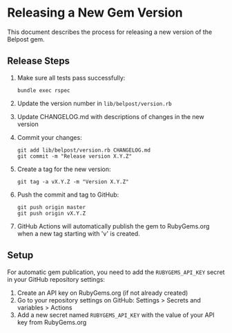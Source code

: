 # Releasing a New Gem Version

This document describes the process for releasing a new version of the Belpost gem.

## Release Steps

1. Make sure all tests pass successfully:
   ```
   bundle exec rspec
   ```

2. Update the version number in `lib/belpost/version.rb`

3. Update CHANGELOG.md with descriptions of changes in the new version

4. Commit your changes:
   ```
   git add lib/belpost/version.rb CHANGELOG.md
   git commit -m "Release version X.Y.Z"
   ```

5. Create a tag for the new version:
   ```
   git tag -a vX.Y.Z -m "Version X.Y.Z"
   ```

6. Push the commit and tag to GitHub:
   ```
   git push origin master
   git push origin vX.Y.Z
   ```

7. GitHub Actions will automatically publish the gem to RubyGems.org when a new tag starting with 'v' is created.

## Setup

For automatic gem publication, you need to add the `RUBYGEMS_API_KEY` secret in your GitHub repository settings:

1. Create an API key on RubyGems.org (if not already created)
2. Go to your repository settings on GitHub: Settings > Secrets and variables > Actions
3. Add a new secret named `RUBYGEMS_API_KEY` with the value of your API key from RubyGems.org 